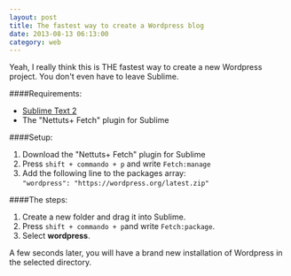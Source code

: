 ```yaml
---
layout: post
title: The fastest way to create a Wordpress blog
date: 2013-08-13 06:13:00
category: web
---
```


Yeah, I really think this is THE fastest way to create a new Wordpress project. You don't even have to leave Sublime.  

####Requirements:
 
*  [Sublime Text 2](http://www.sublimetext.com)
*  The "Nettuts+ Fetch" plugin for Sublime

####Setup:

1. Download the "Nettuts+ Fetch" plugin for Sublime
2. Press ``shift + commando + p`` and write ``Fetch:manage``
3. Add the following line to the packages array:  
``"wordpress": "https://wordpress.org/latest.zip"``

####The steps:

1. Create a new folder and drag it into Sublime.
2. Press ``shift + commando + p``and write ``Fetch:package``.
3. Select **wordpress**. 

A few seconds later, you will have a brand new installation of Wordpress in the selected directory.
